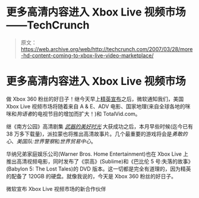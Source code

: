 # 更多高清内容进入 Xbox Live 视频市场——TechCrunch

> 原文：<https://web.archive.org/web/http://techcrunch.com/2007/03/28/more-hd-content-coming-to-xbox-live-video-marketplace/>

# 更多高清内容进入 Xbox Live 视频市场

做 Xbox 360 粉丝的好日子！继今天早上[精英宣布](https://web.archive.org/web/20200925045938/http://crunchgear.com/2007/03/28/happy-tomorrow-xbox-360-elite-is-a-reality/)之后，微软通知我们，美国 Xbox Live 视频市场将随着来自 A & E、ADV 电影、国家地理(来自全球各地的咪咪和*狗语者*的电视节目的增加而扩大！)和 TotalVid.com。

继《南方公园》高清剧集 *[武器的美好时光](https://web.archive.org/web/20200925045938/http:///)* 大获成功之后，本月早些时候(迄今已有 38 万多下载量)，派拉蒙也将推出高清故事片。几个最重要的游戏将会是*勇敢的心*、*美国队:世界警察*和*世界贸易中心*。

华纳兄弟家庭娱乐公司(Warner Bros. Home Entertainment)也在 Xbox Live 上推出高清视频电影，同时发布了《崇高》(Sublime)和《巴比伦 5 号:失落的故事》(Babylon 5: The Lost Tales)的 DVD 版本。这一切都是完全有道理的，因为精英的配备了 120GB 的硬盘。就像我说的，今天是 Xbox 360 粉丝的好日子。

微软宣布 Xbox Live 视频市场的新合作伙伴